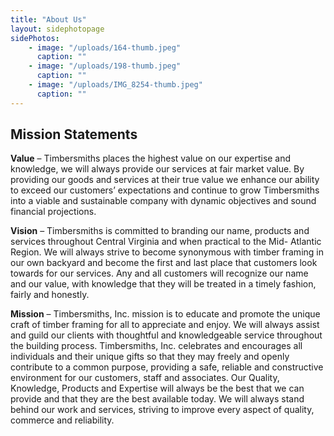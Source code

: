 ```yaml
---
title: "About Us"
layout: sidephotopage
sidePhotos:
    - image: "/uploads/164-thumb.jpeg"
      caption: ""
    - image: "/uploads/198-thumb.jpeg"
      caption: ""
    - image: "/uploads/IMG_8254-thumb.jpeg"
      caption: ""
---
```

## Mission Statements
**Value** – Timbersmiths places the highest value on our expertise and knowledge, we will always provide our services at fair market value. By providing our goods and services at their true value we enhance our ability to exceed our customers’ expectations and continue to grow Timbersmiths into a viable and sustainable company with dynamic objectives and sound financial projections.

**Vision** – Timbersmiths is committed to branding our name, products and services throughout Central Virginia and when practical to the Mid- Atlantic Region. We will always strive to become synonymous with timber framing in our own backyard and become the first and last place that customers look towards for our services. Any and all customers will recognize our name and our value, with knowledge that they will be treated in a timely fashion, fairly and honestly.

**Mission** – Timbersmiths, Inc. mission is to educate and promote the unique craft of timber framing for all to appreciate and enjoy. We will always assist and guild our clients with thoughtful and knowledgeable service throughout the building process. Timbersmiths, Inc. celebrates and encourages all individuals and their unique gifts so that they may freely and openly contribute to a common purpose, providing a safe, reliable and constructive environment for our customers, staff and associates. Our Quality, Knowledge, Products and Expertise will always be the best that we can provide and that they are the best available today. We will always stand behind our work and services, striving to improve every aspect of quality, commerce and reliability.